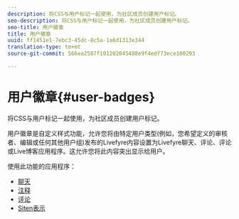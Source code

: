 ```yaml
---
description: 将CSS与用户标记一起使用，为社区成员创建用户标记。
seo-description: 将CSS与用户标记一起使用，为社区成员创建用户标记。
seo-title: 用户徽章
title: 用户徽章
uuid: ff1451e1-7ebc3-45dc-8c5a-1a6d1313e344
translation-type: tm+mt
source-git-commit: 566ea2587f101202045488e9f4edf73ece100293

---
```



# 用户徽章{#user-badges}

将CSS与用户标记一起使用，为社区成员创建用户标记。

用户徽章是自定义样式功能，允许您将由特定用户类型(例如，您希望定义的审核者、编辑或任何其他用户组)发布的Livefyre内容设置为Livefyre聊天、评论、评论或Live博客应用程序。这允许您将此内容突出显示给用户。

使用此功能的应用程序：

* [聊天](../../c-about-apps/c-chat-app/c-chat-app.md#c_chat_app)
* [注释](/help/using/c-about-apps/c-comments/c-comments.md)
* [评论](../../c-about-apps/c-reviews-app/c-reviews-app.md#c_reviews_app)
* [Siten表示](../../c-about-apps/c-sidenotes-app/c-sidenotes-app.md#c_sidenotes_app)

